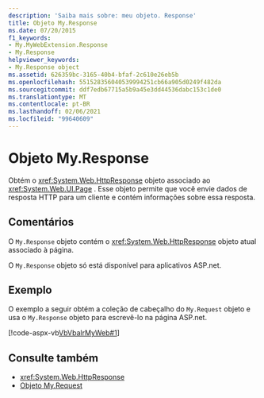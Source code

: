 ```yaml
---
description: 'Saiba mais sobre: meu objeto. Response'
title: Objeto My.Response
ms.date: 07/20/2015
f1_keywords:
- My.MyWebExtension.Response
- My.Response
helpviewer_keywords:
- My.Response object
ms.assetid: 626359bc-3165-40b4-bfaf-2c610e26eb5b
ms.openlocfilehash: 551528356040539994251cb66a905d0249f482da
ms.sourcegitcommit: ddf7edb67715a5b9a45e3dd44536dabc153c1de0
ms.translationtype: MT
ms.contentlocale: pt-BR
ms.lasthandoff: 02/06/2021
ms.locfileid: "99640609"
---
```

# <a name="myresponse-object"></a>Objeto My.Response

Obtém o <xref:System.Web.HttpResponse> objeto associado ao <xref:System.Web.UI.Page> . Esse objeto permite que você envie dados de resposta HTTP para um cliente e contém informações sobre essa resposta.  
  
## <a name="remarks"></a>Comentários  

 O `My.Response` objeto contém o <xref:System.Web.HttpResponse> objeto atual associado à página.  
  
 O `My.Response` objeto só está disponível para aplicativos ASP.net.  
  
## <a name="example"></a>Exemplo  

 O exemplo a seguir obtém a coleção de cabeçalho do `My.Request` objeto e usa o `My.Response` objeto para escrevê-lo na página ASP.net.  
  
 [!code-aspx-vb[VbVbalrMyWeb#1](~/samples/snippets/visualbasic/VS_Snippets_VBCSharp/VbVbalrMyWeb/VB/Default.aspx#1)]  
  
## <a name="see-also"></a>Consulte também

- <xref:System.Web.HttpResponse>
- [Objeto My.Request](my-request-object.md)
